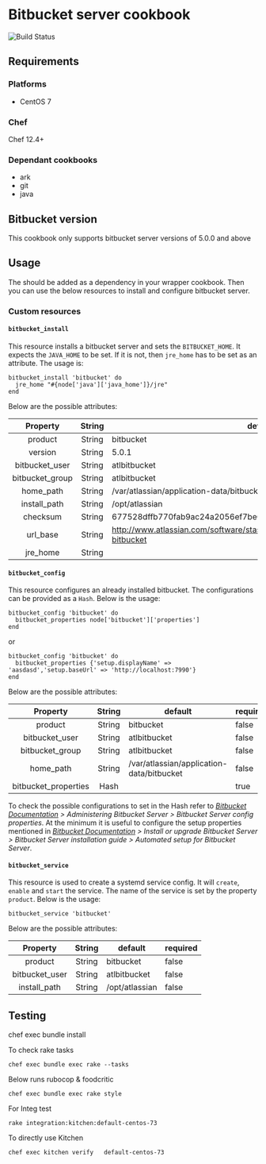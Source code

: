 # Bitbucket server cookbook
 
![Build Status](https://travis-ci.org/bharathcp/bitbucket_server.svg?branch=master)

## Requirements

### Platforms
- CentOS 7

### Chef
Chef 12.4+

### Dependant cookbooks
- ark
- git
- java

## Bitbucket version
This cookbook only supports bitbucket server versions of 5.0.0 and above

## Usage
The should be added as a dependency in your wrapper cookbook. Then you can use the below resources to install and configure bitbucket server. 

### Custom resources
#### `bitbucket_install`
This resource installs a bitbucket server and sets the `BITBUCKET_HOME`. It expects the `JAVA_HOME` to be set. If it is not, then `jre_home` has to be set as an attribute. The usage is:
```
bitbucket_install 'bitbucket' do
  jre_home "#{node['java']['java_home']}/jre"
end
```
Below are the possible attributes:

| Property        | String | default                                                                      | required |
|:-------------:  |:------:|------------------------------------------------------------------------------|----------|
| product         | String | bitbucket                                                                    | false    |
| version         | String | 5.0.1                                                                        | false    |
| bitbucket_user  | String | atlbitbucket                                                                 | false    |
| bitbucket_group | String | atlbitbucket                                                                 | false    |
| home_path       | String | /var/atlassian/application-data/bitbucket                                    | false    |
| install_path    | String | /opt/atlassian                                                               | false    |
| checksum        | String | 677528dffb770fab9ac24a2056ef7be0fc41e45d23fc2b1d62f04648bfa07fad             | false    |
| url_base        | String | http://www.atlassian.com/software/stash/downloads/binary/atlassian-bitbucket | false    |
| jre_home        | String |                                                                              | false    |


#### `bitbucket_config`
This resource configures an already installed bitbucket. The configurations can be provided as a `Hash`. Below is the usage:
```
bitbucket_config 'bitbucket' do
  bitbucket_properties node['bitbucket']['properties']
end
```
or
```
bitbucket_config 'bitbucket' do
  bitbucket_properties {'setup.displayName' => 'aasdasd','setup.baseUrl' => 'http://localhost:7990'}
end
```

Below are the possible attributes:

| Property             | String | default                                                                      | required |
|:--------------------:|:------:|------------------------------------------------------------------------------|----------|
| product              | String | bitbucket                                                                    | false    |
| bitbucket_user       | String | atlbitbucket                                                                 | false    |
| bitbucket_group      | String | atlbitbucket                                                                 | false    |
| home_path            | String | /var/atlassian/application-data/bitbucket                                    | false    |
| bitbucket_properties | Hash   |                                                                              | true     |

To check the possible configurations to set in the Hash refer to *[Bitbucket Documentation](https://confluence.atlassian.com/bitbucketserver) > Administering Bitbucket Server > Bitbucket Server config properties*.
At the minimum it is useful to configure the setup properties mentioned in *[Bitbucket Documentation](https://confluence.atlassian.com/bitbucketserver) > Install or upgrade Bitbucket Server > Bitbucket Server installation guide > Automated setup for Bitbucket Server*.

#### `bitbucket_service`
This resource is used to create a systemd service config. It will `create`, `enable` and `start` the service. The name of the service is set by the property `product`. Below is the usage:

```
bitbucket_service 'bitbucket'
```

Below are the possible attributes:

| Property             | String | default                                                                      | required |
|:--------------------:|:------:|------------------------------------------------------------------------------|----------|
| product              | String | bitbucket                                                                    | false    |
| bitbucket_user       | String | atlbitbucket                                                                 | false    |
| install_path         | String | /opt/atlassian                                                               | false    |

## Testing
chef exec bundle install

To check rake tasks
```
chef exec bundle exec rake --tasks
```

Below runs rubocop & foodcritic
```
chef exec bundle exec rake style
```

For Integ test
```
rake integration:kitchen:default-centos-73
```

To directly use Kitchen
```
chef exec kitchen verify   default-centos-73
```
